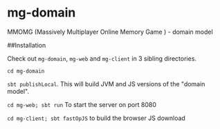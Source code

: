 mg-domain
=========

MMOMG (Massively Multiplayer Online Memory Game ) - domain model

##Installation

Check out `mg-domain`, `mg-web` and `mg-client` in 3 sibling directories.

`cd mg-domain`

`sbt publishLocal`. This will build JVM and JS versions of the "domain model".

`cd mg-web; sbt run` To start the server on port 8080

`cd mg-client; sbt fastOpJS` to build the browser JS download 

